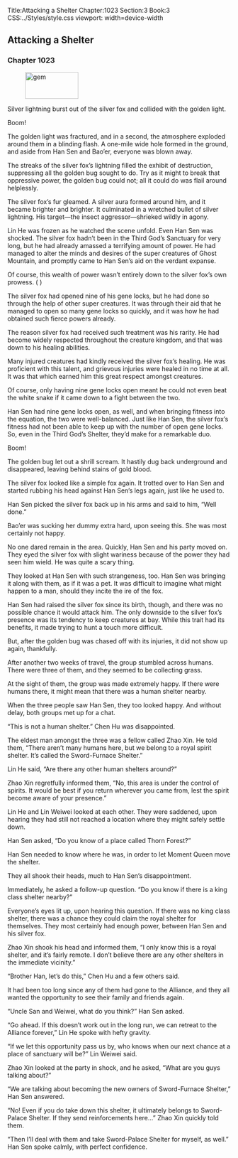 Title:Attacking a Shelter 
Chapter:1023 
Section:3 
Book:3 
CSS:../Styles/style.css 
viewport: width=device-width
  
## Attacking a Shelter
### Chapter 1023
  
<figure>
	<img src="../Images/gem.gif" alt="gem" id="gem" width="120" height="60" />
</figure>
  

  
Silver lightning burst out of the silver fox and collided with the golden light.

Boom!

The golden light was fractured, and in a second, the atmosphere exploded around them in a blinding flash. A one-mile wide hole formed in the ground, and aside from Han Sen and Bao’er, everyone was blown away.

The streaks of the silver fox’s lightning filled the exhibit of destruction, suppressing all the golden bug sought to do. Try as it might to break that oppressive power, the golden bug could not; all it could do was flail around helplessly.

The silver fox’s fur gleamed. A silver aura formed around him, and it became brighter and brighter. It culminated in a wretched bullet of silver lightning. His target—the insect aggressor—shrieked wildly in agony.

Lin He was frozen as he watched the scene unfold. Even Han Sen was shocked. The silver fox hadn’t been in the Third God’s Sanctuary for very long, but he had already amassed a terrifying amount of power. He had managed to alter the minds and desires of the super creatures of Ghost Mountain, and promptly came to Han Sen’s aid on the verdant expanse.

Of course, this wealth of power wasn’t entirely down to the silver fox’s own prowess. ( )

The silver fox had opened nine of his gene locks, but he had done so through the help of other super creatures. It was through their aid that he managed to open so many gene locks so quickly, and it was how he had obtained such fierce powers already.

The reason silver fox had received such treatment was his rarity. He had become widely respected throughout the creature kingdom, and that was down to his healing abilities.

Many injured creatures had kindly received the silver fox’s healing. He was proficient with this talent, and grievous injuries were healed in no time at all. It was that which earned him this great respect amongst creatures.

Of course, only having nine gene locks open meant he could not even beat the white snake if it came down to a fight between the two.

Han Sen had nine gene locks open, as well, and when bringing fitness into the equation, the two were well-balanced. Just like Han Sen, the silver fox’s fitness had not been able to keep up with the number of open gene locks. So, even in the Third God’s Shelter, they’d make for a remarkable duo.

Boom!

The golden bug let out a shrill scream. It hastily dug back underground and disappeared, leaving behind stains of gold blood.

The silver fox looked like a simple fox again. It trotted over to Han Sen and started rubbing his head against Han Sen’s legs again, just like he used to.

Han Sen picked the silver fox back up in his arms and said to him, “Well done.”

Bao’er was sucking her dummy extra hard, upon seeing this. She was most certainly not happy.

No one dared remain in the area. Quickly, Han Sen and his party moved on. They eyed the silver fox with slight wariness because of the power they had seen him wield. He was quite a scary thing.

They looked at Han Sen with such strangeness, too. Han Sen was bringing it along with them, as if it was a pet. It was difficult to imagine what might happen to a man, should they incite the ire of the fox.

Han Sen had raised the silver fox since its birth, though, and there was no possible chance it would attack him. The only downside to the silver fox’s presence was its tendency to keep creatures at bay. While this trait had its benefits, it made trying to hunt a touch more difficult.

But, after the golden bug was chased off with its injuries, it did not show up again, thankfully.

After another two weeks of travel, the group stumbled across humans. There were three of them, and they seemed to be collecting grass.

At the sight of them, the group was made extremely happy. If there were humans there, it might mean that there was a human shelter nearby.

When the three people saw Han Sen, they too looked happy. And without delay, both groups met up for a chat.

“This is not a human shelter.” Chen Hu was disappointed.

The eldest man amongst the three was a fellow called Zhao Xin. He told them, “There aren’t many humans here, but we belong to a royal spirit shelter. It’s called the Sword-Furnace Shelter.”

Lin He said, “Are there any other human shelters around?”

Zhao Xin regretfully informed them, “No, this area is under the control of spirits. It would be best if you return wherever you came from, lest the spirit become aware of your presence.”

Lin He and Lin Weiwei looked at each other. They were saddened, upon hearing they had still not reached a location where they might safely settle down.

Han Sen asked, “Do you know of a place called Thorn Forest?”

Han Sen needed to know where he was, in order to let Moment Queen move the shelter.

They all shook their heads, much to Han Sen’s disappointment.

Immediately, he asked a follow-up question. “Do you know if there is a king class shelter nearby?”

Everyone’s eyes lit up, upon hearing this question. If there was no king class shelter, there was a chance they could claim the royal shelter for themselves. They most certainly had enough power, between Han Sen and his silver fox.

Zhao Xin shook his head and informed them, “I only know this is a royal shelter, and it’s fairly remote. I don’t believe there are any other shelters in the immediate vicinity.”

“Brother Han, let’s do this,” Chen Hu and a few others said.

It had been too long since any of them had gone to the Alliance, and they all wanted the opportunity to see their family and friends again.

“Uncle San and Weiwei, what do you think?” Han Sen asked.

“Go ahead. If this doesn’t work out in the long run, we can retreat to the Alliance forever,” Lin He spoke with hefty gravity.

“If we let this opportunity pass us by, who knows when our next chance at a place of sanctuary will be?” Lin Weiwei said.

Zhao Xin looked at the party in shock, and he asked, “What are you guys talking about?”

“We are talking about becoming the new owners of Sword-Furnace Shelter,” Han Sen answered.

“No! Even if you do take down this shelter, it ultimately belongs to Sword-Palace Shelter. If they send reinforcements here…” Zhao Xin quickly told them.

“Then I’ll deal with them and take Sword-Palace Shelter for myself, as well.” Han Sen spoke calmly, with perfect confidence.